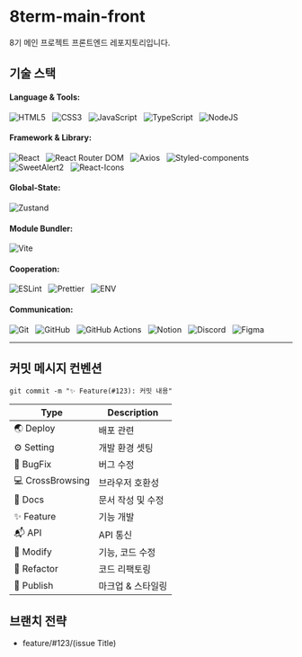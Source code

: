# 8term-main-front

8기 메인 프로젝트 프론트엔드 레포지토리입니다.

## 기술 스택

<div align="left">
  <h4>Language & Tools:</h4>
  
  ![HTML5](https://img.shields.io/badge/html5-%23E34F26.svg?style=for-the-badge&logo=html5&logoColor=white)  &nbsp;
  ![CSS3](https://img.shields.io/badge/css3-%231572B6.svg?style=for-the-badge&logo=css3&logoColor=white)  &nbsp;
  ![JavaScript](https://img.shields.io/badge/javascript-%23323330.svg?style=for-the-badge&logo=javascript&logoColor=%23F7DF1E)  &nbsp;
  ![TypeScript](https://img.shields.io/badge/typescript-%23007ACC.svg?style=for-the-badge&logo=typescript&logoColor=white)  &nbsp;
  ![NodeJS](https://img.shields.io/badge/node.js-6DA55F?style=for-the-badge&logo=node.js&logoColor=white)

  <h4>Framework & Library:</h4>
  
  ![React](https://img.shields.io/badge/react-%2320232a.svg?style=for-the-badge&logo=react&logoColor=%2361DAFB)  &nbsp;
  ![React Router DOM](https://img.shields.io/badge/react%20router%20dom-CA4245.svg?style=for-the-badge&logo=react-router&logoColor=%2361DAFB)  &nbsp;
  ![Axios](https://img.shields.io/badge/axios-%235A29E4.svg?style=for-the-badge&logo=axios&logoColor=white)  &nbsp;
  ![Styled-components](https://img.shields.io/badge/styled--components-%23DB7093.svg?style=for-the-badge&logo=styled-components&logoColor=white)  &nbsp;
  ![SweetAlert2](https://img.shields.io/badge/SweetAlert2-5A67D8?style=for-the-badge&logo=SweetAlert2&logoColor=white) &nbsp;
  ![React-Icons](https://img.shields.io/badge/React--Icons-61DBFB?style=for-the-badge&logo=react&logoColor=white)

  <h4>Global-State:</h4>
  
  ![Zustand](https://img.shields.io/badge/zustand-8B4513.svg?style=for-the-badge&logo=zustand&logoColor=white)

  <h4>Module Bundler:</h4>
  
  ![Vite](https://img.shields.io/badge/vite-%23646CFF.svg?style=for-the-badge&logo=vite&logoColor=white)
  
  <h4>Cooperation:</h4>
  
  ![ESLint](https://img.shields.io/badge/ESLint-4B3263?style=for-the-badge&logo=eslint&logoColor=white)  &nbsp;
  ![Prettier](https://img.shields.io/badge/prettier-%23F7B93E.svg?style=for-the-badge&logo=prettier&logoColor=white)  &nbsp;
  ![ENV](https://img.shields.io/badge/.env-%23000000.svg?style=for-the-badge&logo=dotenv&logoColor=%23FFDD00)

  <h4>Communication:</h4>
  
  ![Git](https://img.shields.io/badge/git-%23F05033.svg?style=for-the-badge&logo=git&logoColor=white)  &nbsp;
  ![GitHub](https://img.shields.io/badge/github-%23121011.svg?style=for-the-badge&logo=github&logoColor=white)  &nbsp;
  ![GitHub Actions](https://img.shields.io/badge/github%20actions-%232671E5.svg?style=for-the-badge&logo=githubactions&logoColor=white) &nbsp;
  ![Notion](https://img.shields.io/badge/notion-%23FFFFFF.svg?style=for-the-badge&logo=notion&logoColor=black)  &nbsp;
  ![Discord](https://img.shields.io/badge/Discord-%235865F2.svg?style=for-the-badge&logo=discord&logoColor=white)  &nbsp;
  ![Figma](https://img.shields.io/badge/figma-%23F24E1E.svg?style=for-the-badge&logo=figma&logoColor=white)
</div>

---

## 커밋 메시지 컨벤션

    git commit -m "✨ Feature(#123): 커밋 내용"

| Type             | Description       |
| ---------------- | ----------------- |
| 🌏 Deploy        | 배포 관련         |
| ⚙ Setting        | 개발 환경 셋팅    |
| 🐞 BugFix        | 버그 수정         |
| 💻 CrossBrowsing | 브라우저 호환성   |
| 📃 Docs          | 문서 작성 및 수정 |
| ✨ Feature       | 기능 개발         |
| 📬 API           | API 통신          |
| 📝 Modify        | 기능, 코드 수정   |
| 🔨 Refactor      | 코드 리팩토링     |
| 🎨 Publish       | 마크업 & 스타일링 |

## 브랜치 전략

- feature/#123/(issue Title)
